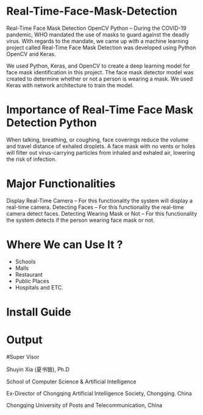 # Real-Time-Face-Mask-Detection
Real-Time Face Mask Detection OpenCV Python – During the COVID-19 pandemic, WHO mandated the use of masks to guard against the deadly virus. With regards to the mandate, we came up with a machine learning project called Real-Time Face Mask Detection was developed using Python OpenCV and Keras.

We used Python, Keras, and OpenCV to create a deep learning model for face mask identification in this project. The face mask detector model was created to determine whether or not a person is wearing a mask. We used Keras with network architecture to train the model.


# Importance of Real-Time Face Mask Detection Python

When talking, breathing, or coughing, face coverings reduce the volume and travel distance of exhaled droplets. A face mask with no vents or holes will filter out virus-carrying particles from inhaled and exhaled air, lowering the risk of infection. 

# Major Functionalities

Display Real-Time Camera – For this functionality the system will display a real-time camera.
Detecting Faces – For this functionality the real-time camera detect faces.
Detecting Wearing Mask or Not – For this functionality the system detects if the person wearing face mask or not.


# Where We can Use It ? 
- Schools
- Malls
- Restaurant
- Public Places
- Hospitals and ETC.

# Install Guide 


# Output 


#Super Visor

Shuyin Xia (夏书银), Ph.D

School of Computer Science & Artificial Intelligence

Ex-Director of Chongqing Artificial Intelligence Society, Chongqing. China

Chongqing University of Posts and Telecommunication, China



